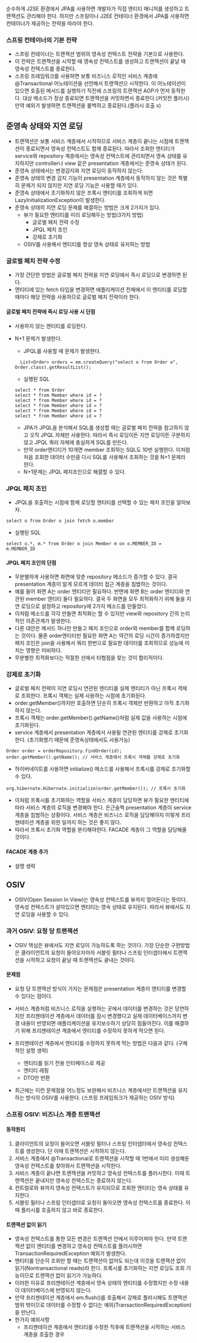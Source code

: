 순수하게 J2SE 환경에서 JPA를 사용하면 개발자가 직접 엔티티 매니저를 생성하고 트랜잭션도 관리해야 한다. 하지만 스프링이나 J2EE 컨테이너 환경에서 JPA를 사용하면 컨테이너가 제공하는 전략을 따라야 한다.


### 스프링 컨테이너의 기본 전략
- 스프링 컨테이너는 트랜잭션 범위의 영속성 컨텍스트 전략을 기본으로 사용한다.
- 이 전략은 트랜잭션을 시작할 때 영속성 컨텍스트를 생성하고 트랜잭션이 끝날 때 영속성 컨텍스트를 종료한다.
- 스프링 프레임워크를 사용하면 보통 비즈니스 로직인 서비스 계층에 @Transactional 어노테이션을 선언해서 트랜잭션으 시작한다. 이 어노테이션이 있으면 호출된 메서드를 실행하기 직전에 스프링의 트랜잭션 AOP가 먼저 동작한다. 대상 메소드가 정상 종료되면 트랜잭션을 커밋하면서 종료한다.(커밋전 플러시) 만약 예외가 발생하면 트랜잭션을 롤백하고 종료된다.(플러시 호출 x)


## 준영속 상태와 지연 로딩
- 트랜잭션은 보통 서비스 계층에서 시작하므로 서비스 계층이 끝나는 시점에 트랜잭션이 종료되면서 영속성 컨텍스트도 함께 종료된다. 따라서 조회한 엔티티가 service와 repository 계층에서는 영속성 컨텍스트에 관리되면서 영속 상태를 유지하지만 controller나 view 같은 presentation 계층에서는 준영속 상태가 된다. 
- 준영속 상태에서는 변경감지와 지연 로딩이 동작하지 않는다.
- 준영속 상태의 변경 감지 기능이 presentation 계층에서 동작하지 않는 것은 특별히 문제가 되지 않지만 지연 로딩 기능은 사용할 때가 있다.
- 준영속 상태에서 초기화하지 않은 프록시 엔티티를 조회하게 되면 LazyInitializationException이 발생한다.
- 준영속 상태의 지연 로딩 문제를 해결하는 방법은 크게 2가지가 있다.
  - 뷰가 필요한 엔티티를 미리 로딩해두는 방법(3가지 방법)
    - 글로벌 페치 전략 수정
    - JPQL 페치 조인
    - 강제로 초기화
  - OSIV를 사용해서 엔티티를 항상 영속 상태로 유지하는 방법

### 글로벌 페치 전략 수정
- 가장 간단한 방법은 글로벌 페치 전략을 지연 로딩에서 즉시 로딩으로 변경하면 된다.
- 엔티티에 있는 fetch 타입을 변경하면 애플리케이션 전체에서 이 엔티티를 로딩할 때마다 해당 전략을 사용하므로 글로벌 페치 전략이라 한다.

#### 글로벌 페치 전략에 즉시 로딩 사용 시 단점
- 사용하지 않는 엔티티를 로딩한다.
- N+1 문제가 발생한다.
  - JPQL를 사용할 때 문제가 발생한다.
  
  ```
    List<Order> orders = em.createQuery("select o from Order o", Order.class).getResultList();
  ```
  - 실행된 SQL
  
  ```
  select * from Order
  select * from Member where id = ?
  select * from Member where id = ?
  select * from Member where id = ?
  select * from Member where id = ?
  select * from Member where id = ?
  ```
  - JPA가 JPQL을 분석해서 SQL를 생성할 때는 글로벌 페치 전략을 참고하지 않고 오직 JPQL 자체만 사용한다. 따라서 즉시 로딩이든 지연 로딩이든 구분하지 않고 JPQL 쿼리 자체에 충실하게 SQL를 만든다.
  - 만약 order엔티티가 10개면 member 조회하는 SQL도 10번 실행한다. 이처럼 처음 조회한 데이터 수만큼 다시 SQL를 사용해서 조회하는 것을 N+1 문제라 한다.
  - N+1문제는 JPQL 페치조인으로 해결할 수 있다.
  
### JPQL 페치 조인
- JPQL을 호출하는 시점에 함께 로딩할 엔티티를 선택할 수 있는 페치 조인을 알아보자.
```
select o from Order o join fetch o.member
```
- 실행된 SQL
```
select o.*, m.* from Order o join Member m on o.MEMBER_ID = m.MEMBER_ID
```
#### JPQL 페치 조인의 단점
- 무분별하게 사용하면 화면에 맞춘 repository 메소드가 증가할 수 있다. 결국 presentation 계층이 알게 모르게 데이터 접근 계층을 침범하는 것이다.
- 예를 들어 화면 A는 order 엔티티만 필요하다. 반면에 화면 B는 order 엔티티와 연관된 member 엔티티 둘다 필요하다. 결국 두 화면을 모두 최적화하기 위해 둘을 지연 로딩으로 설정하고 repository에 2가지 메소드를 만들었다.
- 이처럼 메소드를 각각 만들면 최적화는 할 수 있지만 view와 repository 간의 논리적인 의존관계가 발생한다.
- 다른 대안은 메서드 하나만 만들고 페치 조인으로 order와 member를 함께 로딩하는 것이다. 물론 order엔티티만 필요한 화면 A는 약간의 로딩 시간이 증가하겠지만 페치 조인은 join을 사용해서 쿼리 한번으로 필요한 데이터를 조회하므로 성능에 미치는 영향은 미비하다.
- 무분별한 최적화보다는 적절한 선에서 타협점을 찾는 것이 합리적이다.

### 강제로 초기화
- 글로벌 페치 전략이 지연 로딩시 연관된 엔티티를 실제 엔티티가 아닌 프록시 객체로 조회한다. 프록시 객체는 실제 사용하는 시점에 초기화된다.
- order.getMember()까지만 호출하면 단순히 프록시 객체만 반환하고 아직 초기화하지 않는다.
- 프록시 객체는 order.getMember().getName()처럼 실제 값을 사용하는 시점에 초기화된다.
- service 계층에서 presentation 계층에서 사용될 연관된 엔티티를 강제로 초기화한다. (초기화했기 때문에 준영속상태에서도 사용가능)
```
Order order = orderRepository.findOrder(id);
order.getMember().getName(); // 서비스 계층에서 프록시 객체를 강제로 초기화
```
- 하이버네이트를 사용하면 initialize() 메소드를 사용해서 프록시를 강제로 초기화할 수 있다.
```
org.hibernate.Hibernate.initialize(order.getMember()); // 프록시 초기화
```
- 이처럼 프록시를 초기화하는 역할을 서비스 게층이 담당하면 뷰가 필요한 엔티티에 따라 서비스 계층의 로직을 변경해야 한다. 은근슬쩍 presentation 계층이 service 계층을 침범하는 상황이다. 서비스 계층은 비즈니스 로직을 담당해야지 이렇게 프리젠테이션 계층을 위한 일까지 하는 것은 좋지 않다.
- 따라서 프록시 초기화 역할을 분리해야한다. FACADE 계층이 그 역할을 담당해줄 것이다.

#### FACADE 계층 추가
- 설명 생략


## OSIV
- OSIV(Open Session In View)는 영속성 컨텍스트를 뷰까지 열어둔다는 뜻이다. 영속성 컨텍스트가 살아있으면 엔티티는 영속 상태로 유지된다. 따라서 뷰에서도 지연 로딩을 사용할 수 있다.

### 과거 OSIV: 요청 당 트랜잭션
- OSIV 핵심은 뷰에서도 지연 로딩이 가능하도록 하는 것이다. 가장 단순한 구현방법은 클라이언트의 요청이 들어오자마자 서블릿 필터나 스프링 인터셉터에서 트랜잭션을 시작하고 요청이 끝날 때 트랜잭션도 끝내는 것이다.

#### 문제점
- 요청 당 트랜잭션 방식이 가지는 문제점은 presentation 계층이 엔티티를 변경할 수 있다는 점이다.
- 서비스 계층처럼 비즈니스 로직을 실행하는 곳에서 데이터를 변경하는 것은 당연하지만 프리젠테이션 계층에서 데이터를 잠시 변경했다고 실제 데이터베이스까지 변경 내용이 반영되면 애플리케이션을 유지보수하기 상당히 힘들어진다. 이를 해결하기 위해 프리젠테이션 계층에서 엔티티를 수정하지 못하게 막으면 된다.
- 프리젠테이션 계층에서 엔티티를 수정하지 못하게 막는 방법은 다음과 같다. (구체적인 설명 생략)
  - 엔티티를 읽기 전용 인터페이스로 제공
  - 엔티티 레핑
  - DTO만 반환 

- 최근에는 이런 문제점을 어느정도 보완해서 비즈니스 계층에서만 트랜잭션을 유지하는 방식의 OSIV를 사용한다. (스프링 프레임워크가 제공하는 OSIV 방식)

### 스프링 OSIV: 비즈니스 계층 트랜잭션

#### 동작원리
1. 클라이언트의 요청이 들어오면 서블릿 필터나 스프링 인터셉터에서 영속성 컨텍스트를 생성한다. 단 이때 트랜잭션은 시작하지 않는다.
2. 서비스 계층에서 @Transactional로 트랜잭션을 시작할 때 1번에서 미리 생성해둔 영속성 컨텍스트를 찾아와서 트랜잭션을 시작한다.
3. 서비스 계층이 끝나면 트랜잭션을 커밋하고 영속성 컨텍스트를 플러시한다. 이때 트랜잭션은 끝내지만 영속성 컨텍스트는 종료하지 않는다.
4. 컨트럴로와 뷰까지 영속성 컨텍스트가 유지되므로 조회한 엔티티는 영속 상태를 유지한다.
5. 서블릿 필터나 스프링 인터셉터로 요청이 돌아오면 영속성 컨텍스트를 종료한다. 이때 플러시를 호출하지 않고 바로 종료한다.

#### 트랜잭션 없이 읽기
- 영속성 컨텍스트를 통한 모든 변경은 트랜잭션 안에서 이루어져야 한다. 만약 트랜잭션 없이 엔티티를 변경하고 영속성 컨텍스트를 플러시하면 TransactionRequiredException 예외가 발생한다.
- 엔티티를 단순히 조회만 할 때는 트랜잭션이 없어도 되는데 이것을 트랜잭션 없이 읽기(Nontransactional reads)라 한다. 프록시를 초기화하는 지연 로딩도 조회 기능이므로 트랜잭션 없이 읽기가 가능하다.
- 이러한 이유로 프리젠테이션 계층에서 영속 상태의 엔티티를 수정했지만 수정 내용이 데이터베이스에 반영되지 않는다.
- 만약 프리젠테이션 계층에서 em.flush()를 호출해서 강제로 플러시해도 트랜잭션 범위 밖이므로 데이터를 수정할 수 없다는 예외(TransactionRequiredException)을 만난다.
- 한가지 예외사항
  - 프리젠테이션 계층에서 엔티티를 수정한 직후에 트랜잭션을 시작하는 서비스 계층을 호출한 경우

















